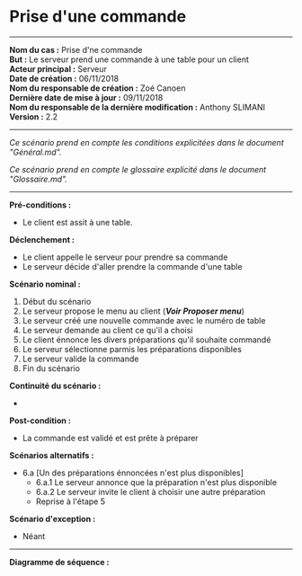 # Prise d'une commande

---

**Nom du cas :** Prise d'ne commande  
**But :** Le serveur prend une commande à une table pour un client  
**Acteur principal :** Serveur  
**Date de création :** 06/11/2018  
**Nom du responsable de création :** Zoé Canoen  
**Dernière date de mise à jour :**  09/11/2018  
**Nom du responsable de la dernière modification :** Anthony SLIMANI  
**Version :** 2.2

---

*Ce scénario prend en compte les conditions explicitées dans le document "Général.md".*

*Ce scénario prend en compte le glossaire explicité dans le document "Glossaire.md".*

------

**Pré-conditions :**  

- Le client est assit à une table.

**Déclenchement :**

- Le client appelle le serveur pour prendre sa commande
- Le serveur décide d'aller prendre la commande d'une table

**Scénario nominal :**  

1. Début du scénario
2. Le serveur propose le menu au client (***Voir Proposer menu***)
3. Le serveur créé une nouvelle commande avec le numéro de table
4. Le serveur demande au client ce qu'il a choisi
5. Le client énnonce les divers préparations qu'il souhaite commandé
6. Le serveur sélectionne parmis les préparations disponibles
7. Le serveur valide la commande
8. Fin du scénario

**Continuité du scénario :**

-

**Post-condition :**

- La commande est validé et est prête à préparer

**Scénarios alternatifs :**  

- 6.a [Un des préparations énnoncées n'est plus disponibles]
    - 6.a.1 Le serveur annonce que la préparation n'est plus disponible
    - 6.a.2 Le serveur invite le client à choisir une autre préparation
    - Reprise à l'étape 5

**Scénario d'exception :**  

- Néant

---

**Diagramme de séquence :**
